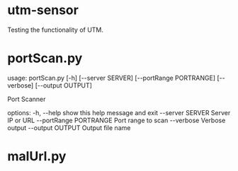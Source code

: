 # utm-sensor
Testing the functionality of UTM.


# portScan.py

usage: portScan.py [-h] [--server SERVER] [--portRange PORTRANGE] [--verbose] [--output OUTPUT]

Port Scanner

options:
  -h, --help            show this help message and exit
  --server SERVER       Server IP or URL
  --portRange PORTRANGE
                        Port range to scan
  --verbose             Verbose output
  --output OUTPUT       Output file name


# malUrl.py

